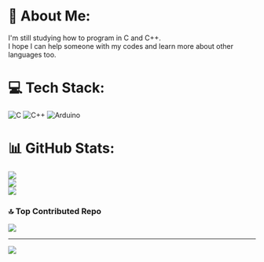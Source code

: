# 💫 About Me:
I'm still studying how to program in C and C++.<br>I hope I can help someone with my codes and learn more about other languages ​​too.


# 💻 Tech Stack:
![C](https://img.shields.io/badge/c-%2300599C.svg?style=for-the-badge&logo=c&logoColor=white) ![C++](https://img.shields.io/badge/c++-%2300599C.svg?style=for-the-badge&logo=c%2B%2B&logoColor=white) ![Arduino](https://img.shields.io/badge/-Arduino-00979D?style=for-the-badge&logo=Arduino&logoColor=white)
# 📊 GitHub Stats:
![](https://github-readme-stats.vercel.app/api?username=W3llSam&theme=city_light&hide_border=false&include_all_commits=false&count_private=false)<br/>
![](https://github-readme-streak-stats.herokuapp.com/?user=W3llSam&theme=city_light&hide_border=false)<br/>
![](https://github-readme-stats.vercel.app/api/top-langs/?username=W3llSam&theme=city_light&hide_border=false&include_all_commits=false&count_private=false&layout=compact)

### 🔝 Top Contributed Repo
![](https://github-contributor-stats.vercel.app/api?username=W3llSam&limit=5&theme=tokyonight&combine_all_yearly_contributions=true)

---
[![](https://visitcount.itsvg.in/api?id=W3llSam&icon=7&color=1)](https://visitcount.itsvg.in)

<!-- Proudly created with GPRM ( https://gprm.itsvg.in ) -->